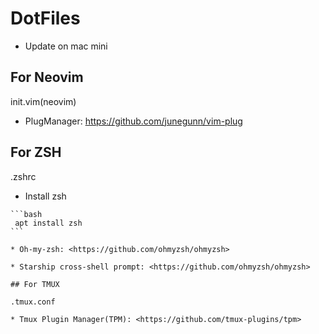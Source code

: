 # DotFiles

* Update on mac mini

## For Neovim

init.vim(neovim)

* PlugManager: <https://github.com/junegunn/vim-plug>

## For ZSH

.zshrc

* Install zsh
````````
```bash
 apt install zsh
```

* Oh-my-zsh: <https://github.com/ohmyzsh/ohmyzsh>

* Starship cross-shell prompt: <https://github.com/ohmyzsh/ohmyzsh>

## For TMUX

.tmux.conf

* Tmux Plugin Manager(TPM): <https://github.com/tmux-plugins/tpm>
